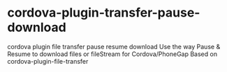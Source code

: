 # cordova-plugin-transfer-pause-download
cordova plugin file transfer pause resume download
Use the way Pause & Resume to download files or fileStream for Cordova/PhoneGap
Based on cordova-plugin-file-transfer